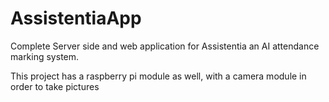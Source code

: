 # AssistentiaApp
Complete Server side and web application for Assistentia an AI attendance marking system.

This project has a raspberry pi module as well, with a camera module in order to take pictures


